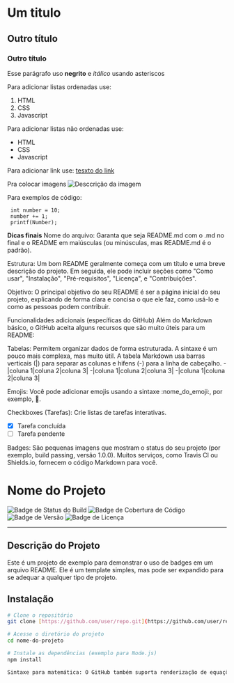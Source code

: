 # Um titulo
## Outro título
### Outro título

Esse parágrafo uso **negrito** e *itálico* usando asteriscos

Para adicionar listas ordenadas use:
1. HTML
2. CSS
3. Javascript

Para adicionar listas não ordenadas use:
- HTML
- CSS
- Javascript

Para adicionar link use:
[tesxto do link](www.google.com.br)

Pra colocar imagens
![Desccrição da imagem](https://picsum.photos/id/237/200/300)

Para exemplos de código:
```
 int number = 10; 
 number += 1;     
 printf(Number);
```
**Dicas finais**
Nome do arquivo: Garanta que seja README.md com o .md no final e o README em maiúsculas (ou minúsculas, mas README.md é o padrão).

Estrutura: Um bom README geralmente começa com um título e uma breve descrição do projeto. Em seguida, ele pode incluir seções como "Como usar", "Instalação", "Pré-requisitos", "Licença", e "Contribuições".

Objetivo: O principal objetivo do seu README é ser a página inicial do seu projeto, explicando de forma clara e concisa o que ele faz, como usá-lo e como as pessoas podem contribuir.


Funcionalidades adicionais (específicas do GitHub)
Além do Markdown básico, o GitHub aceita alguns recursos que são muito úteis para um README:

Tabelas: Permitem organizar dados de forma estruturada. A sintaxe é um pouco mais complexa, mas muito útil.
A tabela Markdown usa barras verticais (|) para separar as colunas e hifens (-) para a linha de cabeçalho.
-|coluna 1|coluna 2|coluna 3|
-|coluna 1|coluna 2|coluna 3|
-|coluna 1|coluna 2|coluna 3|

Emojis: Você pode adicionar emojis usando a sintaxe :nome_do_emoji:, por exemplo, :rocket:.

Checkboxes (Tarefas): Crie listas de tarefas interativas.
- [x] Tarefa concluída
- [ ] Tarefa pendente

Badges: São pequenas imagens que mostram o status do seu projeto (por exemplo, build passing, versão 1.0.0). Muitos serviços, como Travis CI ou Shields.io, fornecem o código Markdown para você.

# Nome do Projeto

![Badge de Status do Build](https://img.shields.io/travis/user/repo.svg)
![Badge de Cobertura de Código](https://img.shields.io/coveralls/github/user/repo.svg)
![Badge de Versão](https://img.shields.io/npm/v/nomedopacote.svg)
![Badge de Licença](https://img.shields.io/github/license/user/repo.svg)

---

## Descrição do Projeto

Este é um projeto de exemplo para demonstrar o uso de badges em um arquivo README. Ele é um template simples, mas pode ser expandido para se adequar a qualquer tipo de projeto.

## Instalação

```bash
# Clone o repositório
git clone [https://github.com/user/repo.git](https://github.com/user/repo.git)

# Acesse o diretório do projeto
cd nome-do-projeto

# Instale as dependências (exemplo para Node.js)
npm install

Sintaxe para matemática: O GitHub também suporta renderização de equações matemáticas usando MathJax. Você precisa de um $  para equações em linha ou $$ para blocos de equações.
